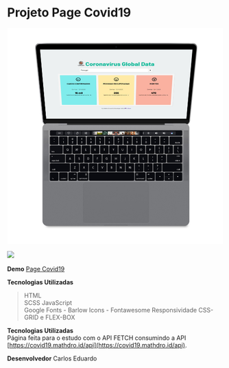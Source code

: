 ﻿# Projeto Page Covid19


![](https://github.com/carlosweb/pageCovid19/blob/master/public/mockup-mac.jpg)

![](http://www.seanhelvey.com/assets/images/seanhelvey/2014/08/html5-css-javascript-logos.png)

**Demo**  [Page Covid19 ](https://carlosweb.github.io/pageCovid19/)

**Tecnologias Utilizadas**  
>HTML  
>SCSS
>JavaScript  
>Google Fonts - Barlow
>Icons - Fontawesome
>Responsividade CSS-GRID e FLEX-BOX

**Tecnologias Utilizadas**  
Página feita para o estudo com o API FETCH consumindo a API [https://covid19.mathdro.id/api](https://covid19.mathdro.id/api).

**Desenvolvedor** Carlos Eduardo 


